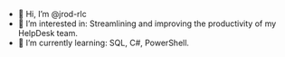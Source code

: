 - 👋 Hi, I’m @jrod-rlc
- 👀 I’m interested in: Streamlining and improving the productivity of my HelpDesk team.
- 🌱 I’m currently learning: SQL, C#, PowerShell.

<!---
jrod-rlc/jrod-rlc is a ✨ special ✨ repository because its `README.md` (this file) appears on your GitHub profile.
You can click the Preview link to take a look at your changes.
--->
